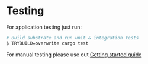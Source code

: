 # Testing
For application testing just run:
```bash
# Build substrate and run unit & integration tests
$ TRYBUILD=overwrite cargo test
```

For manual testing please use out [Getting started guide](./getting-started.md)